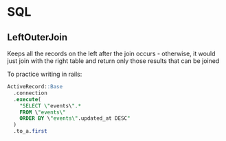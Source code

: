 # SQL

## LeftOuterJoin

Keeps all the records on the left after the join occurs - otherwise, it would just join with the right table and return only those results that can be joined

To practice writing in rails:

```SQL
ActiveRecord::Base
  .connection
  .execute(
    "SELECT \"events\".*
    FROM \"events\"
    ORDER BY \"events\".updated_at DESC"
  )
  .to_a.first
```

